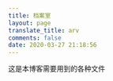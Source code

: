 ```yaml
---
title: 档案室
layout: page
translate_title: arv
comments: false
date: 2020-03-27 21:18:56
---
```

这是本博客需要用到的各种文件